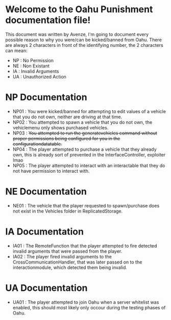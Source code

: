 # Welcome to the Oahu Punishment documentation file!

This document was written by Avenze, I'm going to document every possible reason to why you were/can be kicked/banned from Oahu. There are always 2 characters in front of the identifying number, the 2 characters can mean:

- NP : No Permission
- NE : Non Existant
- IA : Invalid Arguments
- UA : Unauthorized Action

# NP Documentation

- NP01 : You were kicked/banned for attempting to edit values of a vehicle that you do not own, neither are driving at that time.
- NP02 : You attempted to spawn a vehicle that you do not own, the vehiclemenu only shows purchased vehicles.
- NP03 : ~~You attempted to run the generatevehicles command without proper permissions being configured for you in the configurationdatatable.~~
- NP04 : The player attempted to purchase a vehicle that they already own, this is already sort of prevented in the InterfaceController, exploiter lmao
- NP05 : The player attempted to interact with an interactable that they do not have permission to interact with.

# NE Documentation

- NE01 : The vehicle that the player requested to spawn/purchase does not exist in the Vehicles folder in ReplicatedStorage.

# IA Documentation

- IA01 : The RemoteFunction that the player attempted to fire detected invalid arguments that were passed from the player.
- IA02 : The player fired invalid arguments to the CrossCommunicationHandler, that was later passed on to the interactionmodule, which detected them being invalid.

# UA Documentation

- UA01 : The player attempted to join Oahu when a server whitelist was enabled, this should most likely only occour during the testing phases of Oahu.
